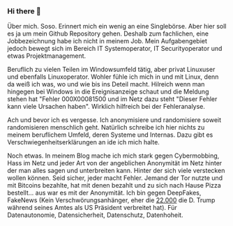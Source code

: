 ### Hi there 👋

Über mich. Soso. Erinnert mich ein wenig an eine Singlebörse. Aber hier soll es ja um mein Github Repository gehen. Deshalb zum fachlichen, eine Jobbezeichnung habe ich nicht in meinem Job. Mein Aufgabengebiet jedoch bewegt sich im Bereich IT Systemoperator, IT Securityoperator und etwas Projektmanagement.

Beruflich zu vielen Teilen im Windowsumfeld tätig, aber privat Linuxuser und ebenfalls Linuxoperator. Wohler fühle ich mich in und mit Linux, denn da weiß ich was, wo und wie bis ins Deteil macht. Hilreich wenn man hingegen bei Windows in die Ereignisanzeige schaut und die Meldung stehen hat "Fehler 000X00081500 und im Netz dazu steht "Dieser Fehler kann viele Ursachen haben". Wirklich hilfreich bei der Fehleranalyse.

Ach und bevor ich es vergesse. Ich anonymisiere und randomisiere soweit randomisieren menschlich geht. Natürlich schreibe ich hier nichts zu meinem beruflichem Umfeld, deren Systeme und Internas. Dazu gibt es Verschwiegenheitserklärungen an ide ich mich halte.

Noch etwas. In meinem Blog mache ich mich stark gegen Cybermobbing, Hass im Netz und jeder Art von der angeblichen Anonymität im Netz hinter der man alles sagen und unterbreiten kann. Hinter der sich viele verstecken wollen können. Seid sicher, jeder macht Fehler. Jemand der Tor nutzte und mit Bitcoins bezahlte, hat mit denen bezahlt und zu sich nach Hause Pizza bestellt... aus war es mit der Anonymität. Ich bin gegen DeepFakes, FakeNews (Kein Verschwörungsanhänger, eher die [22.000](https://www.nytimes.com/interactive/2017/06/23/opinion/trumps-lies.html?_r=0)  die D. Trump während seines Amtes als US Präsident verbreitet hat). Für Datenautonomie, Datensicherheit, Datenschutz, Datenhoheit.
